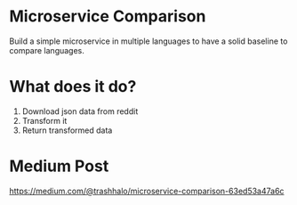 # Microservice Comparison
Build a simple microservice in multiple languages to have a solid baseline to compare languages.

# What does it do?
1. Download json data from reddit
2. Transform it
3. Return transformed data

# Medium Post
https://medium.com/@trashhalo/microservice-comparison-63ed53a47a6c
